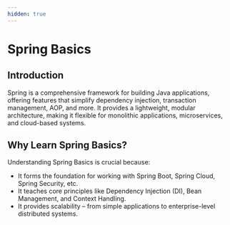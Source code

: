 ```yaml
---
hidden: true
---
```


# Spring Basics

## Introduction

Spring is a comprehensive framework for building Java applications, offering features that simplify dependency injection, transaction management, AOP, and more. It provides a lightweight, modular architecture, making it flexible for monolithic applications, microservices, and cloud-based systems.

## Why Learn Spring Basics?

Understanding Spring Basics is crucial because:

* It forms the foundation for working with Spring Boot, Spring Cloud, Spring Security, etc.
* It teaches core principles like Dependency Injection (DI), Bean Management, and Context Handling.
* It provides scalability – from simple applications to enterprise-level distributed systems.

